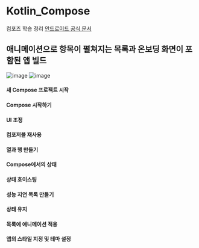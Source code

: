 # Kotlin_Compose
컴포즈 학습 정리
[안드로이드 공식 문서](https://developer.android.com/?hl=ko)
## 애니메이션으로 항목이 펼쳐지는 목록과 온보딩 화면이 포함된 앱 빌드
![image](https://github.com/chihyeonwon/Kotlin_Compose/assets/58906858/22148d13-8494-436c-a03b-5c3c40c998ae)
![image](https://github.com/chihyeonwon/Kotlin_Compose/assets/58906858/054abbad-aacc-4d7a-8605-258021911950)

#### 새 Compose 프로젝트 시작

#### Compose 시작하기

#### UI 조정

#### 컴포저블 재사용

#### 열과 행 만들기

#### Compose에서의 상태

#### 상태 호이스팅

#### 성능 지연 목록 만들기

#### 상태 유지

#### 목록에 애니메이션 적용

#### 앱의 스타일 지정 및 테마 설정

#### 
